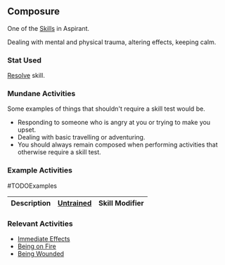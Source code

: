 ## Composure
One of the [Skills](Skills) in Aspirant. 

Dealing with mental and physical trauma, altering effects, keeping calm.

### Stat Used
[Resolve](Stats#Resolve) skill.

### Mundane Activities
Some examples of things that shouldn't require a skill test would be.
* Responding to someone who is angry at you or trying to make you upset.
* Dealing with basic travelling or adventuring.
* You should always remain composed when performing activities that otherwise require a skill test.

### Example Activities
#TODOExamples 

| Description                                      | [Untrained](Skills#Untrained) | Skill Modifier |
| ------------------------------------------------ | ----------------------------- | -------------- |


### Relevant Activities
* [Immediate Effects](Injury#Immediate%20Effects)
* [Being on Fire](Injury#Being%20on%20Fire)
* [Being Wounded](Injury#Being%20Wounded)
